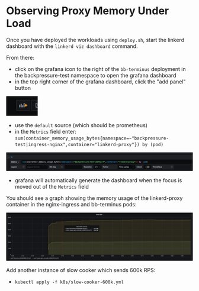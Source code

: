 # Observing Proxy Memory Under Load
Once you have deployed the workloads using `deploy.sh`, start the linkerd
dashboard with the `linkerd viz dashboard` command.

From there:
- click on the grafana icon to the right of the `bb-terminus`
deployment in the backpressure-test namespace to open the grafana dashboard
- in the top right corner of the grafana dashboard, click the "add panel" button

![add panel](/images/add-panel.png)
- use the `default` source (which should be prometheus)
- in the `Metrics` field enter:
`sum(container_memory_usage_bytes{namespace=~"backpressure-test|ingress-nginx",container="linkerd-proxy"}) by (pod)`

![metrics field](/images/metrics-query.png)
- grafana will automatically generate the dashboard when the focus is moved out
of the `Metrics` field


You should see a graph showing the memory usage of the linkerd-proxy container
in the nginx-ingress and bb-terminus pods:

![baseline memory usage](/images/memory-graph.png)

Add another instance of slow cooker which sends 600k RPS:
- `kubectl apply -f k8s/slow-cooker-600k.yml`